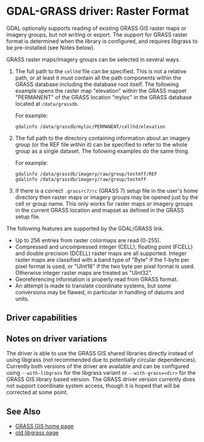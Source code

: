# GDAL-GRASS driver: Raster Format

GDAL optionally supports reading of existing GRASS GIS raster maps or
imagery groups, but not writing or export. The support for GRASS raster
format is determined when the library is configured, and requires
libgrass to be pre-installed (see Notes below).

GRASS raster maps/imagery groups can be selected in several ways.

1. The full path to the `cellhd` file can be specified. This is not a
   relative path, or at least it must contain all the path components
   within the GRASS database including the database root itself. The
   following example opens the raster map "elevation" within the GRASS
   mapset "PERMANENT" of the GRASS location "myloc" in the GRASS
   database located at `/data/grassdb`.

   For example:

       gdalinfo /data/grassdb/myloc/PERMANENT/cellhd/elevation

2. The full path to the directory containing information about an
   imagery group (or the REF file within it) can be specified to refer
   to the whole group as a single dataset. The following examples do
   the same thing.

   For example:

       gdalinfo /data/grassdb/imagery/raw/group/testmff/REF
       gdalinfo /data/grassdb/imagery/raw/group/testmff

3. If there is a correct `.grassrc7/rc` (GRASS 7) setup file in the
   user's home directory then raster maps or imagery groups may be
   opened just by the cell or group name. This only works for raster
   maps or imagery groups in the current GRASS location and mapset as
   defined in the GRASS setup file.

The following features are supported by the GDAL/GRASS link.

- Up to 256 entries from raster colormaps are read (0-255).
- Compressed and uncompressed integer (CELL), floating point (FCELL)
  and double precision (DCELL) raster maps are all supported. Integer
  raster maps are classified with a band type of "Byte" if the 1-byte
  per pixel format is used, or "UInt16" if the two byte per pixel
  format is used. Otherwise integer raster maps are treated as
  "UInt32".
- Georeferencing information is properly read from GRASS format.
- An attempt is made to translate coordinate systems, but some
  conversions may be flawed, in particular in handling of datums and
  units.

## Driver capabilities

## Notes on driver variations

The driver is able to use the GRASS GIS shared libraries directly
instead of using libgrass (not recommended due to potentially circular
dependencies). Currently both versions of the driver are available and
can be configured using `--with-libgrass` for the libgrass variant or
`--with-grass=<dir>` for the GRASS GIS library based version. The GRASS
driver version currently does not support coordinate system access,
though it is hoped that will be corrected at some point.

## See Also

- [GRASS GIS home page](https://grass.osgeo.org)
- [old libgrass page](https://web.archive.org/web/20130730111701/http://home.gdal.org/projects/grass/)
